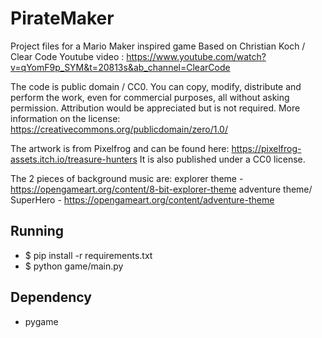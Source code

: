 # PirateMaker

Project files for a Mario Maker inspired game
Based on Christian Koch / Clear Code 
Youtube video : https://www.youtube.com/watch?v=qYomF9p_SYM&t=20813s&ab_channel=ClearCode

The code is public domain / CC0. You can copy, modify, distribute and perform the work, even for commercial purposes, all without asking permission.
Attribution would be appreciated but is not required. 
More information on the license: https://creativecommons.org/publicdomain/zero/1.0/

The artwork is from Pixelfrog and can be found here: https://pixelfrog-assets.itch.io/treasure-hunters
It is also published under a CC0 license. 

The 2 pieces of background music are: 
explorer theme - https://opengameart.org/content/8-bit-explorer-theme
adventure theme/ SuperHero - https://opengameart.org/content/adventure-theme

## Running

* $ pip install -r requirements.txt
* $ python game/main.py

## Dependency	
* pygame	

